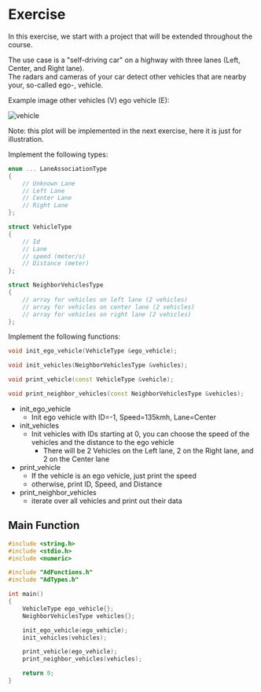 # Exercise

In this exercise, we start with a project that will be extended throughout the course.

The use case is a "self-driving car" on a highway with three lanes (Left, Center, and Right lane).  
The radars and cameras of your car detect other vehicles that are nearby your, so-called ego-, vehicle.

Example image other vehicles (V) ego vehicle (E):

![vehicle](../../media/vehicle.png)

Note: this plot will be implemented in the next exercise, here it is just for illustration.

Implement the following types:

```cpp
enum ... LaneAssociationType
{
    // Unknown Lane
    // Left Lane
    // Center Lane
    // Right Lane
};

struct VehicleType
{
    // Id
    // Lane
    // speed (meter/s)
    // Distance (meter)
};

struct NeighborVehiclesType
{
    // array for vehicles on left lane (2 vehicles)
    // array for vehicles on center lane (2 vehicles)
    // array for vehicles on right lane (2 vehicles)
};
```

Implement the following functions:

```cpp
void init_ego_vehicle(VehicleType &ego_vehicle);

void init_vehicles(NeighborVehiclesType &vehicles);

void print_vehicle(const VehicleType &vehicle);

void print_neighbor_vehicles(const NeighborVehiclesType &vehicles);
```

- init_ego_vehicle
  - Init ego vehicle with ID=-1, Speed=135kmh, Lane=Center
- init_vehicles
  - Init vehicles with IDs starting at 0, you can choose the speed of the vehicles and the distance to the ego vehicle
    - There will be 2 Vehicles on the Left lane, 2 on the Right lane, and 2 on the Center lane
- print_vehicle
  - If the vehicle is an ego vehicle, just print the speed
  - otherwise, print ID, Speed, and Distance
- print_neighbor_vehicles
  - iterate over all vehicles and print out their data

## Main Function

```cpp
#include <string.h>
#include <stdio.h>
#include <numeric>

#include "AdFunctions.h"
#include "AdTypes.h"

int main()
{
    VehicleType ego_vehicle{};
    NeighborVehiclesType vehicles{};

    init_ego_vehicle(ego_vehicle);
    init_vehicles(vehicles);

    print_vehicle(ego_vehicle);
    print_neighbor_vehicles(vehicles);

    return 0;
}
```
